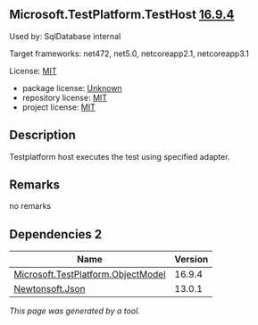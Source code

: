 Microsoft.TestPlatform.TestHost [16.9.4](https://www.nuget.org/packages/Microsoft.TestPlatform.TestHost/16.9.4)
--------------------

Used by: SqlDatabase internal

Target frameworks: net472, net5.0, netcoreapp2.1, netcoreapp3.1

License: [MIT](../../../../licenses/mit) 

- package license: [Unknown]() 
- repository license: [MIT](https://github.com/microsoft/vstest) 
- project license: [MIT](https://github.com/microsoft/vstest/) 

Description
-----------
Testplatform host executes the test using specified adapter.

Remarks
-----------
no remarks


Dependencies 2
-----------

|Name|Version|
|----------|:----|
|[Microsoft.TestPlatform.ObjectModel](../../../../packages/nuget.org/microsoft.testplatform.objectmodel/16.9.4)|16.9.4|
|[Newtonsoft.Json](../../../../packages/nuget.org/newtonsoft.json/13.0.1)|13.0.1|

*This page was generated by a tool.*